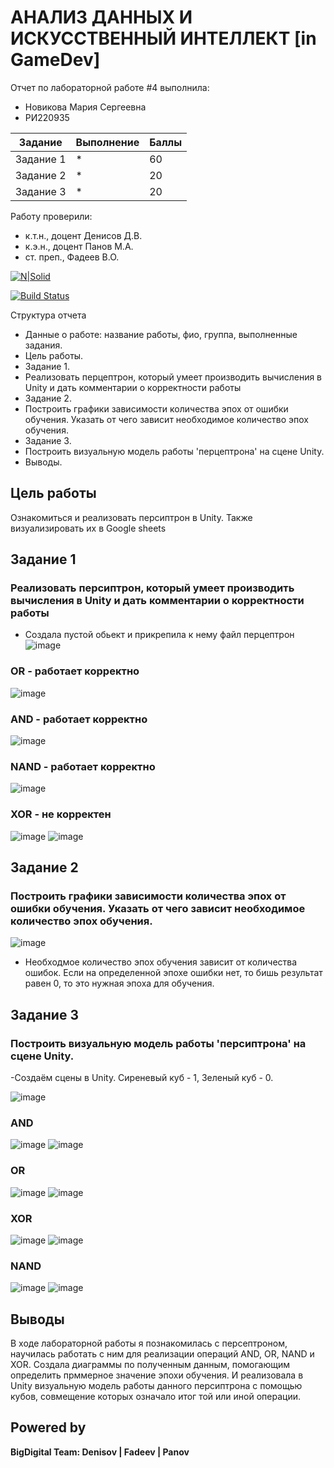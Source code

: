 # АНАЛИЗ ДАННЫХ И ИСКУССТВЕННЫЙ ИНТЕЛЛЕКТ [in GameDev]
Отчет по лабораторной работе #4 выполнила:
- Новикова Мария Сергеевна
- РИ220935

| Задание | Выполнение | Баллы |
| ------ | ------ | ------ |
| Задание 1 | * | 60 |
| Задание 2 | * | 20 |
| Задание 3 | * | 20 |

Работу проверили:
- к.т.н., доцент Денисов Д.В.
- к.э.н., доцент Панов М.А.
- ст. преп., Фадеев В.О.

[![N|Solid](https://cldup.com/dTxpPi9lDf.thumb.png)](https://nodesource.com/products/nsolid)

[![Build Status](https://travis-ci.org/joemccann/dillinger.svg?branch=master)](https://travis-ci.org/joemccann/dillinger)

Структура отчета

- Данные о работе: название работы, фио, группа, выполненные задания.
- Цель работы.
- Задание 1.
- Реализовать перцептрон, который умеет производить вычисления в Unity и дать комментарии о корректности работы 
- Задание 2.
- Построить графики зависимости количества эпох от ошибки обучения. Указать от чего зависит необходимое количество эпох обучения.
- Задание 3.
- Построить визуальную модель работы 'перцептрона' на сцене Unity.
- Выводы.

## Цель работы
Ознакомиться и реализовать персиптрон в Unity. Также визуализировать их в Google sheets

## Задание 1
### Реализовать персиптрон, который умеет производить вычисления в Unity и дать комментарии о корректности работы 
- Создала пустой обьект и прикрепила к нему файл перцептрон
![image](https://github.com/kofuru/readme/assets/127126154/c3cd7e12-1d19-4556-bdd4-2854e9118a07)

### OR - работает корректно
![image](https://github.com/kofuru/readme/assets/127126154/9ceb1887-3dc4-42c6-8974-f4e5193d81df)

### AND - работает корректно
![image](https://github.com/kofuru/readme/assets/127126154/fd6a3e39-150d-454e-a280-318915f73564)

### NAND - работает корректно
![image](https://github.com/kofuru/readme/assets/127126154/c8a45c52-031b-4249-8349-2935999a11ae)

### XOR - не корректен 
![image](https://github.com/kofuru/readme/assets/127126154/8cea4580-5711-4cfa-a275-fbe27a3235f6)
![image](https://github.com/kofuru/readme/assets/127126154/4e143590-cc85-434c-a554-7fe28a47f65c)

## Задание 2
### Построить графики зависимости количества эпох от ошибки обучения. Указать от чего зависит необходимое количество эпох обучения.
![image](https://github.com/kofuru/readme/assets/127126154/ffd14fc3-b8b9-4f4b-9a84-ed6384c32946)

- Необходмое количество эпох обучения зависит от количества ошибок. Если на определенной эпохе ошибки нет, то бишь результат равен 0, то это нужная эпоха для обучения.
  
## Задание 3
### Построить визуальную модель работы 'персиптрона' на сцене Unity.

-Создаём сцены в Unity. Сиреневый куб - 1, Зеленый куб - 0. 

![image](https://github.com/kofuru/readme/assets/127126154/328dc0b2-1f04-49ab-92cd-6c63513f1ae3)

### AND
![image](https://github.com/kofuru/readme/assets/127126154/7d4f2753-d50d-4add-a6dc-96e18d2099be)
![image](https://github.com/kofuru/readme/assets/127126154/4b605e16-5af5-4a30-9fb1-90bdd6bec888)

### OR
![image](https://github.com/kofuru/readme/assets/127126154/9522efd5-6458-4847-9396-e04f582b42c5)
![image](https://github.com/kofuru/readme/assets/127126154/8f778869-b524-49ba-a0db-e11f6fc493e6)

### XOR
![image](https://github.com/kofuru/readme/assets/127126154/fcef95ab-15f1-4b76-a12a-3f3350089352)
![image](https://github.com/kofuru/readme/assets/127126154/e3627a5a-236b-4c1e-82fe-f2990d5f7fd9)

### NAND
![image](https://github.com/kofuru/readme/assets/127126154/1e6ea555-38c2-416e-bd03-50a04000fbfb)
![image](https://github.com/kofuru/readme/assets/127126154/b7de3ffe-7f68-4c30-80e4-7aca51dd4bb3)


## Выводы

В ходе лабораторной работы я познакомилась с персептроном, научилась работать с ним для реализации операций AND, OR, NAND и XOR. Создала диаграммы по полученным данным, помогающим определить прммерное значение эпохи обучения. И реализовала в Unity визуальную модель работы данного персиптрона с помощью кубов, совмещение которых означало итог той или иной операции. 
## Powered by

**BigDigital Team: Denisov | Fadeev | Panov**
